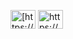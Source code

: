 <p align="left">
<a href="https://twitter.com/maximeth" target="blank"><img align="center" src="https://raw.githubusercontent.com/rahuldkjain/github-profile-readme-generator/master/src/images/icons/Social/twitter.svg" alt="[https://twitter.com/maximethe](https://twitter.com/MTheneau)" height="30" width="40" /></a>
<a href="https://www.linkedin.com/in/maxime-theneau/" target="blank"><img align="center" src="https://raw.githubusercontent.com/rahuldkjain/github-profile-readme-generator/master/src/images/icons/Social/linked-in-alt.svg" alt="https://www.linkedin.com/in/maxime-theneau" height="30" width="40" /></a>
</p>
